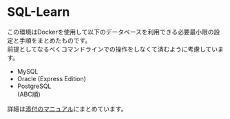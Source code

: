 # SQL-Learn

この環境はDockerを使用して以下のデータベースを利用できる必要最小限の設定と手順をまとめたものです。</br>前提としてなるべくコマンドラインでの操作をしなくて済むように考慮しています。

- MySQL
- Oracle (Express Edition)
- PostgreSQL</br>
(ABC順)

詳細は[添付のマニュアル](UserManual/HowToUse.md)にまとめています。